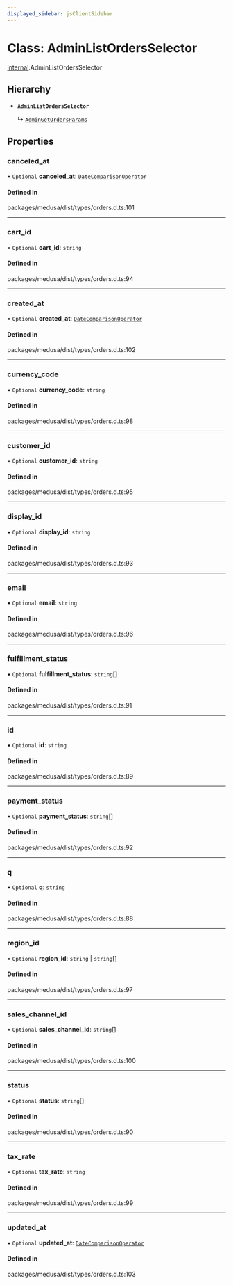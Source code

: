 ```yaml
---
displayed_sidebar: jsClientSidebar
---
```


# Class: AdminListOrdersSelector

[internal](../modules/internal-8.md).AdminListOrdersSelector

## Hierarchy

- **`AdminListOrdersSelector`**

  ↳ [`AdminGetOrdersParams`](internal-8.internal.AdminGetOrdersParams.md)

## Properties

### canceled\_at

• `Optional` **canceled\_at**: [`DateComparisonOperator`](internal-2.DateComparisonOperator.md)

#### Defined in

packages/medusa/dist/types/orders.d.ts:101

___

### cart\_id

• `Optional` **cart\_id**: `string`

#### Defined in

packages/medusa/dist/types/orders.d.ts:94

___

### created\_at

• `Optional` **created\_at**: [`DateComparisonOperator`](internal-2.DateComparisonOperator.md)

#### Defined in

packages/medusa/dist/types/orders.d.ts:102

___

### currency\_code

• `Optional` **currency\_code**: `string`

#### Defined in

packages/medusa/dist/types/orders.d.ts:98

___

### customer\_id

• `Optional` **customer\_id**: `string`

#### Defined in

packages/medusa/dist/types/orders.d.ts:95

___

### display\_id

• `Optional` **display\_id**: `string`

#### Defined in

packages/medusa/dist/types/orders.d.ts:93

___

### email

• `Optional` **email**: `string`

#### Defined in

packages/medusa/dist/types/orders.d.ts:96

___

### fulfillment\_status

• `Optional` **fulfillment\_status**: `string`[]

#### Defined in

packages/medusa/dist/types/orders.d.ts:91

___

### id

• `Optional` **id**: `string`

#### Defined in

packages/medusa/dist/types/orders.d.ts:89

___

### payment\_status

• `Optional` **payment\_status**: `string`[]

#### Defined in

packages/medusa/dist/types/orders.d.ts:92

___

### q

• `Optional` **q**: `string`

#### Defined in

packages/medusa/dist/types/orders.d.ts:88

___

### region\_id

• `Optional` **region\_id**: `string` \| `string`[]

#### Defined in

packages/medusa/dist/types/orders.d.ts:97

___

### sales\_channel\_id

• `Optional` **sales\_channel\_id**: `string`[]

#### Defined in

packages/medusa/dist/types/orders.d.ts:100

___

### status

• `Optional` **status**: `string`[]

#### Defined in

packages/medusa/dist/types/orders.d.ts:90

___

### tax\_rate

• `Optional` **tax\_rate**: `string`

#### Defined in

packages/medusa/dist/types/orders.d.ts:99

___

### updated\_at

• `Optional` **updated\_at**: [`DateComparisonOperator`](internal-2.DateComparisonOperator.md)

#### Defined in

packages/medusa/dist/types/orders.d.ts:103
